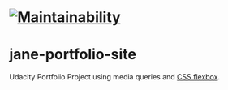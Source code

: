 # [![Maintainability](https://api.codeclimate.com/v1/badges/9f6fdba10ec6ed1992ba/maintainability)](https://codeclimate.com/github/efueger/jane-portfolio-site/maintainability)

# jane-portfolio-site

Udacity Portfolio Project using media queries and [CSS flexbox](https://css-tricks.com/snippets/css/a-guide-to-flexbox/).


